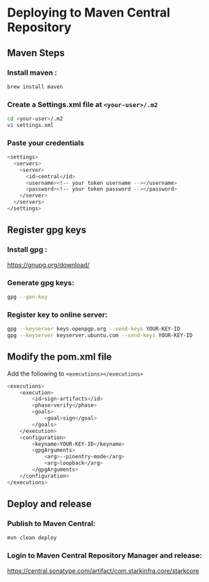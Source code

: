 # Deploying to Maven Central Repository

## Maven Steps

### Install maven :
```sh
brew install maven
```

### Create a Settings.xml file at `<your-user>/.m2`
```sh
cd <your-user>/.m2
vi settings.xml
```

### Paste your credentials
```sh
<settings>
  <servers>
    <server>
      <id>central</id>
      <username><!-- your token username --></username>
      <password><!-- your token password --></password>
    </server>
  </servers>
</settings>
```

## Register gpg keys

### Install gpg :
https://gnupg.org/download/

### Generate gpg keys:
```sh
gpg --gen-key
```

### Register key to online server:
```sh
gpg --keyserver keys.openpgp.org --send-keys YOUR-KEY-ID
gpg --keyserver keyserver.ubuntu.com --send-keys YOUR-KEY-ID
```


## Modify the pom.xml file

Add the following to `<executions></executions>` 
```sh
<executions>
    <execution>
        <id>sign-artifacts</id>
        <phase>verify</phase>
        <goals>
            <goal>sign</goal>
        </goals>
    </execution>
    <configuration>
        <keyname>YOUR-KEY-ID</keyname>
        <gpgArguments>
            <arg>--pinentry-mode</arg>
            <arg>loopback</arg>
        </gpgArguments>
    </configuration>
</executions>
```


## Deploy and release

### Publish to Maven Central:
```sh
mvn clean deploy
```

### Login to Maven Central Repository Manager and release:
https://central.sonatype.com/artifact/com.starkinfra.core/starkcore